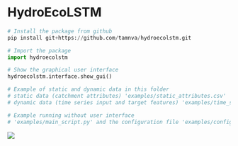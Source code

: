 # HydroEcoLSTM

```python
# Install the package from github
pip install git+https://github.com/tamnva/hydroecolstm.git

# Import the package
import hydroecolstm

# Show the graphical user interface
hydroecolstm.interface.show_gui()

# Example of static and dynamic data in this folder
# static data (catchment attributes) 'examples/static_attributes.csv'
# dynamic data (time series input and target features) 'examples/time_series.csv'

# Example running without user interface
# 'examples/main_script.py' and the configuration file 'examples/config.yml'

```



![](C:\Users\nguyenta\Documents\GitHub\hydroecolstm\examples\gui.gif)